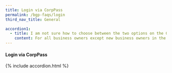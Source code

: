 ```yaml
---
title: Login via CorpPass
permalink: /bgp-faqs/login
third_nav_title: General

accordion1:
  - title: I am not sure how to choose between the two options on the GoBusiness Licensing homepage. Where can I get help?
    content: For all business owners except new business owners in the food services industry.The right option, Self-Service feature (previously called LicenceOne) is for you, if you Have previously applied for licences or created application drafts on LicenceOne Are a new business owner from any industry except food services
---
```


#### Login via CorpPass

{% include accordion.html %}
